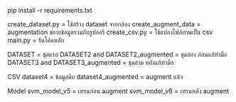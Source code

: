 pip install -r requirements.txt

create_dataset.py = ใช้สร้าง dataset จากกล้อง
create_augment_data = augmentation ขยายข้อมูลรวมกับรูปออริ
create_csv.py = ใช้แปลงไฟล์ภาพเป็น csv
main.py = รันโค้ดหลัก

DATASET = ชุดแรก
DATASET2 and DATASET2_augmented = ชุดสอง ก่อนแก้ท่ามือ
DATASET3 and DATASET3_augmented = ชุดสาม หลังแก้ท่ามือ

CSV
dataset4 = ข้อมูลดิบ
dataset4_augmented = augment แล้ว

Model
svm_model_v5 = เทรนก่อน augment
svm_model_v6 = เทรนหลัง augment
